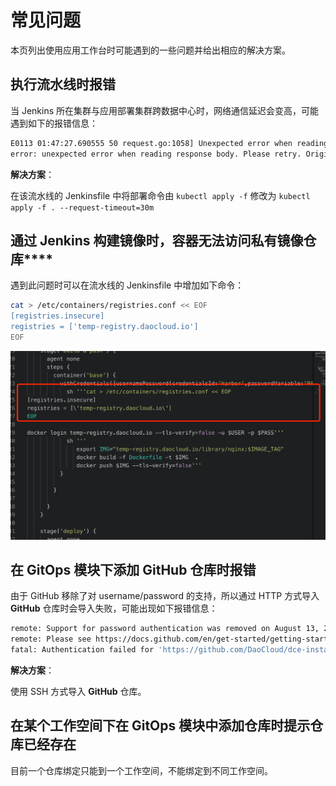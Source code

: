 # 常见问题

本页列出使用应用工作台时可能遇到的一些问题并给出相应的解决方案。

## 执行流水线时报错

当 Jenkins 所在集群与应用部署集群跨数据中心时，网络通信延迟会变高，可能遇到如下的报错信息：

```bash
E0113 01:47:27.690555 50 request.go:1058] Unexpected error when reading response body: net/http: request canceled (Client.Timeout or context cancellation while reading body)
error: unexpected error when reading response body. Please retry. Original error: net/http: request canceled (Client.Timeout or context cancellation while reading body)
```

**解决方案**：

在该流水线的 Jenkinsfile 中将部署命令由 `kubectl apply -f` 修改为 `kubectl apply -f . --request-timeout=30m`

## 通过 Jenkins 构建镜像时，容器无法访问私有镜像仓库****

遇到此问题时可以在流水线的 Jenkinsfile 中增加如下命令：

```bash
cat > /etc/containers/registries.conf << EOF
[registries.insecure]
registries = ['temp-registry.daocloud.io']
EOF
```

![增加命令](../images/faq01.png)

## 在 GitOps 模块下添加 GitHub 仓库时报错

由于 GitHub 移除了对 username/password 的支持，所以通过 HTTP 方式导入 **GitHub** 仓库时会导入失败，可能出现如下报错信息：

```bash
remote: Support for password authentication was removed on August 13, 2021.
remote: Please see https://docs.github.com/en/get-started/getting-started-with-git/about-remote-repositories#cloning-with-https-urls for information on currently recommended modes of authentication.
fatal: Authentication failed for 'https://github.com/DaoCloud/dce-installer.git/'
```

**解决方案**：

使用 SSH 方式导入 **GitHub** 仓库。

## 在某个工作空间下在 GitOps 模块中添加仓库时提示仓库已经存在

目前一个仓库绑定只能到一个工作空间，不能绑定到不同工作空间。
